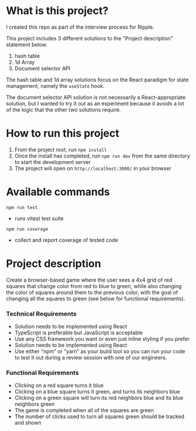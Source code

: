 # What is this project?

I created this repo as part of the interview process for Ripple.

This project includes 3 different solutions to the "Project description" statement below.

1. hash table
2. 1d Array
3. Document selector API

The hash table and 1d array solutions focus on the React paradigm for state management, namely the `useState` hook.

The document selector API solution is not necessarily a React-appropriate solution, but I wanted to try it out as an experiment because it avoids a lot of the logic that the other two solutions require.

# How to run this project

1. From the project root, run `npm install`
2. Once the install has completed, run `npm run dev` from the same directory to start the development server
3. The project will open on `http://localhost:3000/` in your browser

# Available commands

`npm run test`

- runs vitest test suite

`npm run coverage`

- collect and report coverage of tested code

# Project description

Create a browser-based game where the user sees a 4x4 grid of red squares that change color from red to blue to green, while also changing the color of squares around them to the previous color, with the goal of changing all the squares to green (see below for functional requirements).

### Technical Requirements

- Solution needs to be implemented using React
- TypeScript is preferable but JavaScript is acceptable
- Use any CSS framework you want or even just inline styling if you prefer
- Solution needs to be implemented using React
- Use either “npm” or “yarn” as your build tool so you can run your code to test it out during a review session with one of our engineers.

### Functional Requirements

- Clicking on a red square turns it blue
- Clicking on a blue square turns it green, and turns its neighbors blue
- Clicking on a green square will turn its red neighbors blue and its blue neighbors green
- The game is completed when all of the squares are green
- The number of clicks used to turn all squares green should be tracked and shown

